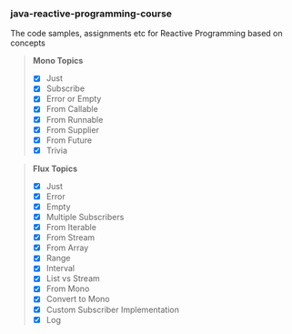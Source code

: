 ### java-reactive-programming-course

The code samples, assignments etc for Reactive Programming based on concepts

>**Mono Topics**
>- [X] Just
>- [X] Subscribe
>- [X] Error or Empty
>- [X] From Callable
>- [X] From Runnable
>- [X] From Supplier
>- [X] From Future
>- [X] Trivia


> **Flux Topics**
>- [X] Just 
>- [X] Error
>- [X] Empty
>- [X] Multiple Subscribers
>- [X] From Iterable
>- [X] From Stream
>- [X] From Array
>- [X] Range
>- [X] Interval
>- [X] List vs Stream
>- [X] From Mono
>- [X] Convert to Mono
>- [X] Custom Subscriber Implementation
>- [X] Log

